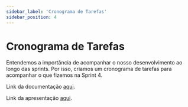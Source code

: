 ```yaml
---
sidebar_label: 'Cronograma de Tarefas'
sidebar_position: 4
---
```


# Cronograma de Tarefas

Entendemos a importância de acompanhar o nosso desenvolvimento ao longo das sprints. Por isso, criamos um cronograma de tarefas para acompanhar o que fizemos na Sprint 4.

<!-- ![Cronograma](../../static/img/cronograma-de-tarefas.png) -->

Link da documentação [aqui](https://docs.google.com/spreadsheets/d/1s0YhJy0bMRT7L6v1SKORNhTWgg7GttlSlvKn0RDocQ4/edit?usp=sharing). 

Link da apresentação [aqui](https://www.canva.com/design/DAGAu0DSCls/MzTPL3im49hC4h_oc_PRYg/edit?utm_content=DAGAu0DSCls&utm_campaign=designshare&utm_medium=link2&utm_source=sharebutton).